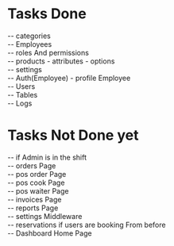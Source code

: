 # Tasks Done 
-- categories  </br>
-- Employees  </br>
-- roles And permissions  </br>
-- products - attributes - options   </br>
-- settings  </br>
-- Auth(Employee) - profile Employee  </br>
-- Users </br>
-- Tables </br>
-- Logs </br>
# Tasks Not Done yet
-- if Admin is in the shift </br>
-- orders Page </br>
-- pos order Page </br>
-- pos cook Page </br>
-- pos waiter Page </br>
-- invoices Page </br>
-- reports Page </br>
-- settings Middleware </br>
-- reservations if users are booking From before </br>
-- Dashboard Home Page </br>
